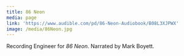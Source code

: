 ```yaml
---
title: 86 Neon
media: page
link: 'https://www.audible.com/pd/86-Neon-Audiobook/B08L3XJPWX'
image: /media/86Neon.jpg
---
```


Recording Engineer for *86 Neon*. Narrated by Mark Boyett.
